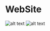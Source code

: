# WebSite 



![alt text](https://images.vfl.ru/ii/1668867591/52c2843d/38649006.jpg)
![alt text](https://images.vfl.ru/ii/1668867591/52c2843d/38649007.jpg)
